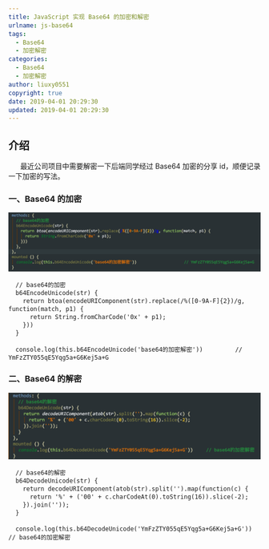 ```yaml
---
title: JavaScript 实现 Base64 的加密和解密
urlname: js-base64
tags:
  - Base64
  - 加密解密
categories:
  - Base64
  - 加密解密
author: liuxy0551
copyright: true
date: 2019-04-01 20:29:30
updated: 2019-04-01 20:29:30
---
```


## 介绍

&nbsp;&nbsp;&nbsp;&nbsp;&nbsp;&nbsp;最近公司项目中需要解密一下后端同学经过 Base64 加密的分享 id，顺便记录一下加密的写法。
<!--more-->


### 一、Base64 的加密

![](https://raw.githubusercontent.com/liuxy0551/liuxy0551.github.io.jekyll/master/images/posts/Base64/b64EncodeUnicode.png)
```
  // base64的加密
  b64EncodeUnicode(str) {
    return btoa(encodeURIComponent(str).replace(/%([0-9A-F]{2})/g, function(match, p1) {
      return String.fromCharCode('0x' + p1);
    }))
  }

  console.log(this.b64EncodeUnicode('base64的加密解密'))         // YmFzZTY055qE5Yqg5a+G6Kej5a+G
```


### 二、Base64 的解密

![](https://raw.githubusercontent.com/liuxy0551/liuxy0551.github.io.jekyll/master/images/posts/Base64/b64DecodeUnicode.png)
```
  // base64的解密
  b64DecodeUnicode(str) {
    return decodeURIComponent(atob(str).split('').map(function(c) {
      return '%' + ('00' + c.charCodeAt(0).toString(16)).slice(-2);
    }).join(''));
  }

  console.log(this.b64DecodeUnicode('YmFzZTY055qE5Yqg5a+G6Kej5a+G'))     // base64的加密解密
```
